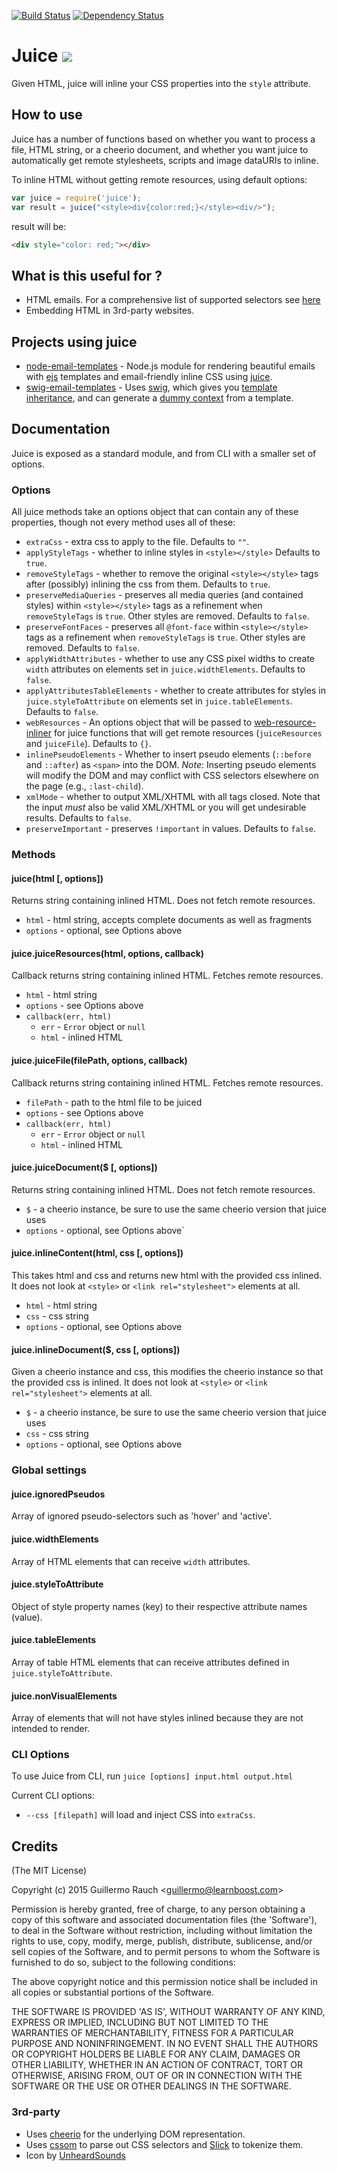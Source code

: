 [![Build Status](https://travis-ci.org/Automattic/juice.png?branch=master)](https://travis-ci.org/Automattic/juice)
[![Dependency Status](https://david-dm.org/Automattic/juice.png)](https://david-dm.org/Automattic/juice)
# Juice ![](http://i.imgur.com/jN8Ht.gif)

Given HTML, juice will inline your CSS properties into the `style` attribute.








<extoc></extoc>

## How to use

Juice has a number of functions based on whether you want to process a file, HTML string, or a cheerio document, and whether you want juice to automatically get remote stylesheets, scripts and image dataURIs to inline.

To inline HTML without getting remote resources, using default options:

```js
var juice = require('juice');
var result = juice("<style>div{color:red;}</style><div/>");
```

result will be:
```html
<div style="color: red;"></div>
```

## What is this useful for ?

- HTML emails. For a comprehensive list of supported selectors see [here](http://www.campaignmonitor.com/css/)
- Embedding HTML in 3rd-party websites.

## Projects using juice

* [node-email-templates][1] - Node.js module for rendering beautiful emails with [ejs][2] templates and email-friendly inline CSS using [juice][3].
* [swig-email-templates][4] - Uses [swig][5], which gives you [template inheritance][6], and can generate a [dummy context][7] from a template.

[1]: https://github.com/niftylettuce/node-email-templates
[2]: https://github.com/visionmedia/ejs
[3]: https://github.com/Automattic/juice
[4]: https://github.com/superjoe30/swig-email-templates
[5]: https://github.com/paularmstrong/swig
[6]: https://docs.djangoproject.com/en/dev/topics/templates/#template-inheritance
[7]: https://github.com/superjoe30/swig-dummy-context

## Documentation

Juice is exposed as a standard module, and from CLI with a smaller set of options.

### Options

All juice methods take an options object that can contain any of these properties, though not every method uses all of these:

 * `extraCss` - extra css to apply to the file. Defaults to `""`.
 * `applyStyleTags` - whether to inline styles in `<style></style>` Defaults to `true`.
 * `removeStyleTags` - whether to remove the original `<style></style>` tags after (possibly) inlining the css from them. Defaults to `true`.
 * `preserveMediaQueries` - preserves all media queries (and contained styles) within `<style></style>` tags as a refinement when `removeStyleTags` is `true`. Other styles are removed. Defaults to `false`.
  * `preserveFontFaces` - preserves all `@font-face` within `<style></style>` tags as a refinement when `removeStyleTags` is `true`. Other styles are removed. Defaults to `false`.
 * `applyWidthAttributes` - whether to use any CSS pixel widths to create `width` attributes on elements set in `juice.widthElements`. Defaults to `false`.
 * `applyAttributesTableElements` - whether to create attributes for styles in `juice.styleToAttribute` on elements set in `juice.tableElements`. Defaults to `false`.
 * `webResources` - An options object that will be passed to [web-resource-inliner](https://www.npmjs.com/package/web-resource-inliner) for juice functions that will get remote resources (`juiceResources` and `juiceFile`). Defaults to `{}`.
 * `inlinePseudoElements` - Whether to insert pseudo elements (`::before` and `::after`) as `<span>` into the DOM. *Note*: Inserting pseudo elements will modify the DOM and may conflict with CSS selectors elsewhere on the page (e.g., `:last-child`).
 * `xmlMode` - whether to output XML/XHTML with all tags closed. Note that the input *must* also be valid XML/XHTML or you will get undesirable results. Defaults to `false`.
 * `preserveImportant` - preserves `!important` in values. Defaults to `false`.

### Methods

#### juice(html [, options])

Returns string containing inlined HTML. Does not fetch remote resources.

 * `html` - html string, accepts complete documents as well as fragments
 * `options` - optional, see Options above

#### juice.juiceResources(html, options, callback)

Callback returns string containing inlined HTML. Fetches remote resources.

 * `html` - html string
 * `options` - see Options above
 * `callback(err, html)`
   - `err` - `Error` object or `null`
   - `html` - inlined HTML

#### juice.juiceFile(filePath, options, callback)

Callback returns string containing inlined HTML. Fetches remote resources.

 * `filePath` - path to the html file to be juiced
 * `options` - see Options above
 * `callback(err, html)`
   - `err` - `Error` object or `null`
   - `html` - inlined HTML

#### juice.juiceDocument($ [, options])

Returns string containing inlined HTML. Does not fetch remote resources.

 * `$` - a cheerio instance, be sure to use the same cheerio version that juice uses
 * `options` - optional, see Options above`

#### juice.inlineContent(html, css [, options])

This takes html and css and returns new html with the provided css inlined.
It does not look at `<style>` or `<link rel="stylesheet">` elements at all.

 * `html` - html string
 * `css` - css string
 * `options` - optional, see Options above

#### juice.inlineDocument($, css [, options])

Given a cheerio instance and css, this modifies the cheerio instance so that the provided css is inlined. It does not look at `<style>` or `<link rel="stylesheet">` elements at all.

 * `$` - a cheerio instance, be sure to use the same cheerio version that juice uses
 * `css` - css string
 * `options` - optional, see Options above

### Global settings

#### juice.ignoredPseudos

Array of ignored pseudo-selectors such as 'hover' and 'active'.

#### juice.widthElements

Array of HTML elements that can receive `width` attributes.

#### juice.styleToAttribute

Object of style property names (key) to their respective attribute names (value).

#### juice.tableElements

Array of table HTML elements that can receive attributes defined in `juice.styleToAttribute`.

#### juice.nonVisualElements

Array of elements that will not have styles inlined because they are not intended to render.


### CLI Options

To use Juice from CLI, run `juice [options] input.html output.html`

Current CLI options:

- `--css [filepath]` will load and inject CSS into `extraCss`.


## Credits

(The MIT License)

Copyright (c) 2015 Guillermo Rauch &lt;guillermo@learnboost.com&gt;

Permission is hereby granted, free of charge, to any person obtaining
a copy of this software and associated documentation files (the
'Software'), to deal in the Software without restriction, including
without limitation the rights to use, copy, modify, merge, publish,
distribute, sublicense, and/or sell copies of the Software, and to
permit persons to whom the Software is furnished to do so, subject to
the following conditions:

The above copyright notice and this permission notice shall be
included in all copies or substantial portions of the Software.

THE SOFTWARE IS PROVIDED 'AS IS', WITHOUT WARRANTY OF ANY KIND,
EXPRESS OR IMPLIED, INCLUDING BUT NOT LIMITED TO THE WARRANTIES OF
MERCHANTABILITY, FITNESS FOR A PARTICULAR PURPOSE AND NONINFRINGEMENT.
IN NO EVENT SHALL THE AUTHORS OR COPYRIGHT HOLDERS BE LIABLE FOR ANY
CLAIM, DAMAGES OR OTHER LIABILITY, WHETHER IN AN ACTION OF CONTRACT,
TORT OR OTHERWISE, ARISING FROM, OUT OF OR IN CONNECTION WITH THE
SOFTWARE OR THE USE OR OTHER DEALINGS IN THE SOFTWARE.

### 3rd-party

- Uses [cheerio](https://github.com/cheeriojs/cheerio) for the underlying DOM
representation.
- Uses [cssom](https://github.com/NV/CSSOM) to parse out CSS selectors and
[Slick](http://github.com/subtleGradient/slick) to tokenize them.
- Icon by [UnheardSounds](http://unheardsounds.deviantart.com/gallery/26536908#/d2ngozi)
